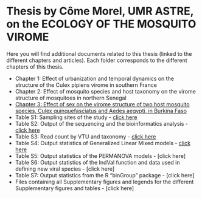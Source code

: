 # Thesis by Côme Morel, UMR ASTRE, on the ECOLOGY OF THE MOSQUITO VIROME
Here you will find additional documents related to this thesis (linked to the different chapters and articles). 
Each folder corresponds to the different chapters of this thesis. 
 - Chapter 1: Effect of urbanization and temporal dynamics on the structure of the Culex pipiens virome in southern France
 - Chapter 2: Effect of mosquito species and host taxonomy on the virome structure of mosquitoes in northern Senegal
 -  [Chapter 3: Effect of sex on the virome structure of two host mosquito species, Culex quinquefasciatus and Aedes aegypti, in Burkina Faso](https://github.com/ComeMorel/Thesis/tree/main/Chapter%203%3A%20Effect%20of%20the%20sex)
   - Table S1: Sampling sites of the study - [click here](https://github.com/ComeMorel/Thesis/blob/main/Chapter%203%3A%20Effect%20of%20the%20sex/Table_S1-Sampling%20sites%20of%20the%20study.csv)
   - Table S2: Output of the sequencing and the bioinformatics analysis - [click here](https://github.com/ComeMorel/Thesis/blob/main/Chapter%203%3A%20Effect%20of%20the%20sex/Table_S2-Output%20of%20the%20sequencing%20and%20the%20bioinformatics%20analysis.csv)
   - Table S3: Read count by VTU and taxonomy - [click here](https://github.com/ComeMorel/Thesis/blob/main/Chapter%203%3A%20Effect%20of%20the%20sex/Table_S3-Read%20count%20by%20VTU%20and%20taxonomy.csv)
   - Table S4: Output statistics of Generalized Linear Mixed models - [click here](https://github.com/ComeMorel/Thesis/blob/main/Chapter%203%3A%20Effect%20of%20the%20sex/Table_S4-Output%20statistics%20of%20Generalized%20Linear%20Mixed%20models.csv)
   - Table S5: Output statistics of the PERMANOVA models - [click here]
   - Table S6: Output statistics of the IndVal function and data used in defining new viral species - [click here]
   - Table S7: Output statistics from the R “binGroup” package - [click here]
   - Files containing all Supplementary figures and legends for the different Supplementary figures and tables - [click here]
